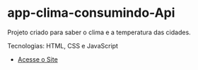 # app-clima-consumindo-Api
Projeto criado para saber o clima e a temperatura das cidades.

Tecnologias: HTML, CSS e JavaScript 

* [Acesse o Site]( https://mateuschagas-pw.github.io/app-clima-consumindo-Api/)
